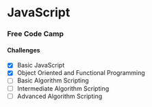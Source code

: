 # JavaScript

### Free Code Camp

#### Challenges

* [x] Basic JavaScript
* [x] Object Oriented and Functional Programming
* [ ] Basic Algorithm Scripting
* [ ] Intermediate Algorithm Scripting
* [ ] Advanced Algorithm Scripting
